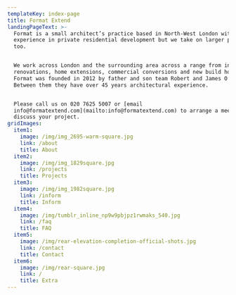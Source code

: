 ```yaml
---
templateKey: index-page
title: Format Extend
landingPageText: >-
  Format is a small architect’s practice based in North-West London with great
  experience in private residential development but we take on larger projects
  too. 


  We work across London and the surrounding area across a range from internal
  renovations, home extensions, commercial conversions and new build houses.
  Format was founded in 2012 by father and son team Robert and James O’Hara.
  Between them they have over 45 years architectural experience. 


  Please call us on 020 7625 5007 or [email
  info@formatextend.com](mailto:info@formatextend.com) to arrange a meeting and
  discuss your project.
gridImages:
  item1:
    image: /img/img_2695-warm-square.jpg
    link: /about
    title: About
  item2:
    image: /img/img_1829square.jpg
    link: /projects
    title: Projects
  item3:
    image: /img/img_1982square.jpg
    link: /inform
    title: Inform
  item4:
    image: /img/tumblr_inline_np9w9pbjpz1rwmaks_540.jpg
    link: /faq
    title: FAQ
  item5:
    image: /img/rear-elevation-completion-official-shots.jpg
    link: /contact
    title: Contact
  item6:
    image: /img/rear-square.jpg
    link: /
    title: Extra
---
```


